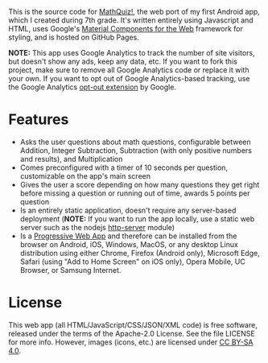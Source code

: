 This is the source code for [MathQuiz!](https://mathquiz.tk/), the web port of my first Android app, which I created during 7th grade. It's written entirely using Javascript and HTML, uses Google's [Material Components for the Web](https://material.io/develop/web) framework for styling, and is hosted on GitHub Pages.

**NOTE:** This app uses Google Analytics to track the number of site visitors, but doesn't show any ads, keep any data, etc. If you want to fork this project, make sure to remove all Google Analytics code or replace it with your own. If you want to opt out of Google Analytics-based tracking, use the Google Analytics [opt-out extension](https://tools.google.com/dlpage/gaoptout) by Google.

# Features
- Asks the user questions about math questions, configurable between Addition, Integer Subtraction, Subtraction (with only positive numbers and results), and Multiplication
- Comes preconfigured with a timer of 10 seconds per question, customizable on the app's main screen
- Gives the user a score depending on how many questions they get right before missing a question or running out of time, awards 5 points per question
- Is an entirely static application, doesn't require any server-based deployment (**NOTE:** If you want to run the app locally, use a static web server such as the nodejs [http-server](https://www.npmjs.com/package/http-server) module)
- Is a [Progressive Web App](https://developer.mozilla.org/en-US/docs/Web/Progressive_web_apps/Developer_guide/Installing) and therefore can be installed from the browser on Android, iOS, Windows, MacOS, or any desktop Linux distribution using either Chrome, Firefox (Android only), Microsoft Edge, Safari (using "Add to Home Screen" on iOS only), Opera Mobile, UC Browser, or Samsung Internet.

# License
This web app (all HTML/JavaScript/CSS/JSON/XML code) is free software, released under the terms of the Apache-2.0 License. See the file LICENSE for more info.
However, images (icons, etc.) are licensed under [CC BY-SA 4.0](https://creativecommons.org/licenses/by-sa/4.0/).
